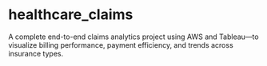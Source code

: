 # healthcare_claims
A complete end-to-end claims analytics project using AWS and Tableau—to visualize billing performance, payment efficiency, and trends across insurance types.
